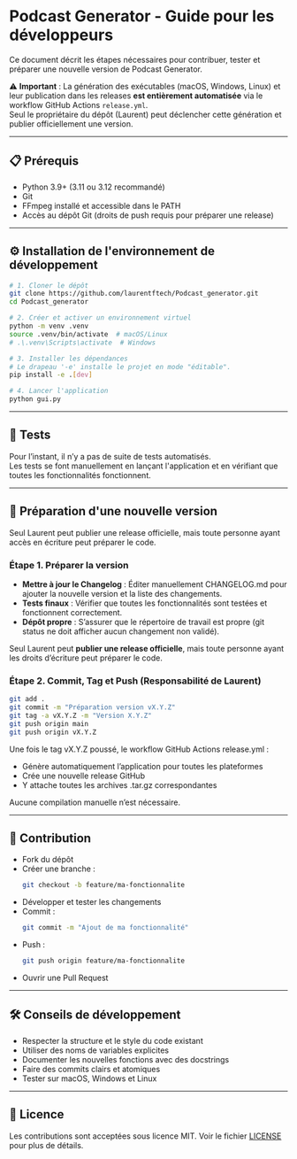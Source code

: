 # Podcast Generator - Guide pour les développeurs

Ce document décrit les étapes nécessaires pour contribuer, tester et préparer une nouvelle version de Podcast Generator.

⚠️ **Important** : La génération des exécutables (macOS, Windows, Linux) et leur publication dans les releases **est entièrement automatisée** via le workflow GitHub Actions `release.yml`.  
Seul le propriétaire du dépôt (Laurent) peut déclencher cette génération et publier officiellement une version.

---

## 📋 Prérequis

- Python 3.9+ (3.11 ou 3.12 recommandé)
- Git
- FFmpeg installé et accessible dans le PATH
- Accès au dépôt Git (droits de push requis pour préparer une release)

---

## ⚙️ Installation de l'environnement de développement

```sh
# 1. Cloner le dépôt
git clone https://github.com/laurentftech/Podcast_generator.git
cd Podcast_generator

# 2. Créer et activer un environnement virtuel
python -m venv .venv
source .venv/bin/activate  # macOS/Linux
# .\.venv\Scripts\activate  # Windows

# 3. Installer les dépendances
# Le drapeau '-e' installe le projet en mode "éditable".
pip install -e .[dev]

# 4. Lancer l'application
python gui.py
```

---

## 🧪 Tests

Pour l’instant, il n’y a pas de suite de tests automatisés.  
Les tests se font manuellement en lançant l'application et en vérifiant que toutes les fonctionnalités fonctionnent.

---

## 🚀 Préparation d'une nouvelle version

Seul Laurent peut publier une release officielle, mais toute personne ayant accès en écriture peut préparer le code.

### Étape 1. Préparer la version

- **Mettre à jour le Changelog** : Éditer manuellement CHANGELOG.md pour ajouter la nouvelle version et la liste des changements.
- **Tests finaux** : Vérifier que toutes les fonctionnalités sont testées et fonctionnent correctement.
- **Dépôt propre** : S’assurer que le répertoire de travail est propre (git status ne doit afficher aucun changement non validé).

Seul Laurent peut **publier une release officielle**, mais toute personne ayant les droits d’écriture peut préparer le code.

### Étape 2. Commit, Tag et Push (Responsabilité de Laurent)

```sh
git add .
git commit -m "Préparation version vX.Y.Z"
git tag -a vX.Y.Z -m "Version X.Y.Z"
git push origin main
git push origin vX.Y.Z
```

Une fois le tag vX.Y.Z poussé, le workflow GitHub Actions release.yml :
- Génère automatiquement l’application pour toutes les plateformes
- Crée une nouvelle release GitHub
- Y attache toutes les archives .tar.gz correspondantes

Aucune compilation manuelle n’est nécessaire.

---

## 🤝 Contribution

- Fork du dépôt  
- Créer une branche :  
  ```sh
  git checkout -b feature/ma-fonctionnalite
  ```
- Développer et tester les changements  
- Commit :  
  ```sh
  git commit -m "Ajout de ma fonctionnalité"
  ```
- Push :  
  ```sh
  git push origin feature/ma-fonctionnalite
  ```
- Ouvrir une Pull Request

---

## 🛠 Conseils de développement

- Respecter la structure et le style du code existant
- Utiliser des noms de variables explicites
- Documenter les nouvelles fonctions avec des docstrings
- Faire des commits clairs et atomiques
- Tester sur macOS, Windows et Linux

---

## 📜 Licence

Les contributions sont acceptées sous licence MIT. Voir le fichier [LICENSE](LICENSE) pour plus de détails.
